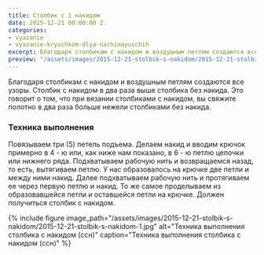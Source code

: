 ```yaml
---
title: Столбик с 1 накидом
date: 2015-12-21 00:00:00 Z
categories:
- vyazanie
- vyazanie-kryuchkom-dlya-nachinayuschih
excerpt: Благодаря столбикам с накидом и воздушным петлям создаются все узоры. Столбик с накидом в два раза выше столбика без накида. Это говорит о том, что при вязании столбиками с накидом, вы свяжите полотно в два...
preview: "/assets/images/2015-12-21-stolbik-s-nakidom/2015-12-21-stolbik-s-nakidom-preview.jpg"
---
```


Благодаря столбикам с накидом и воздушным петлям создаются все узоры. Столбик с накидом в два раза выше столбика без накида. Это говорит о том, что при вязании столбиками с накидом, вы свяжите полотно в два раза больше нежели столбиками без накида.

### Техника выполнения

Повязываем три (5) петель подъема. Делаем накид и вводим крючок примерно в 4 - ю или, как ниже нам показано, в 6 - ю петлю цепочки или нижнего ряда. Подхватываем рабочую нить и возвращаемся назад, то есть, вытягиваем петлю. У нас образовалось на крючке две петли и между ними накид. Далее подхватываем рабочую нить и протягиваем ее через первую петлю и накид. То же самое проделываем из образовавшейся петли и оставшейся петли на крючке. Должен получиться столбик с накидом.

{% include figure image_path="/assets/images/2015-12-21-stolbik-s-nakidom/2015-12-21-stolbik-s-nakidom-1.jpg" alt="Техника выполнения столбика с накидом (ссн)" caption="Техника выполнения столбика с накидом (ссн)" %}

